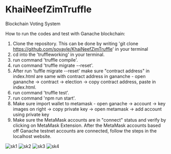 # KhaiNeefZimTruffle
Blockchain Voting System

How to run the codes and test with Ganache blockchain:
1. Clone the repository. This can be done by writing 'git clone https://github.com/sovayle/KhaiNeefZimTruffle' in your terminal
2. cd into the 'truffleworking' in your terminal.
3. run command 'truffle compile'.
4. run command 'truffle migrate --reset'.
5. After run 'tuffle migrate --reset' make sure "contract address" in index.html are same with contract address in gananche - open gananche -> contract -> election -> copy contract address, paste in index.html.
6. run command 'truffle test'.
7. run command 'npm run start'.
8. Make sure import wallet to metamask - open ganache -> account -> key images on right -> copy private key -> open metamask -> add account using private key
9. Make sure the MetaMask accounts are in "connect" status and verify by clicking on MetaMask Extension. After the MetaMask accounts based off Ganache testnet accounts are connected, follow the steps in the localhost website.

![sk1](https://github.com/sovayle/sovayle.github.io/assets/47412407/ed4df20b-d67b-46b6-bd01-4a4a218a08ac)
![sk2](https://github.com/sovayle/sovayle.github.io/assets/47412407/106b7716-3e3c-4a35-966f-0c2e71a5985d)
![sk3](https://github.com/sovayle/sovayle.github.io/assets/47412407/0b3e1e0f-fbc2-442b-9229-2ebf54550b19)
![sk4](https://github.com/sovayle/sovayle.github.io/assets/47412407/c39d2ce4-154c-4347-8805-efcf450edb0c)
